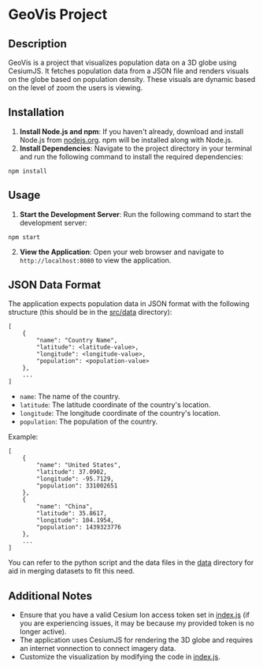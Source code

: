 # GeoVis Project

## Description
GeoVis is a project that visualizes population data on a 3D globe using CesiumJS. It fetches population data from a JSON file and renders visuals on the globe based on population density. These visuals are dynamic based on the level of zoom the users is viewing.

## Installation
1. **Install Node.js and npm**: If you haven't already, download and install Node.js from [nodejs.org](https://nodejs.org/en). npm will be installed along with Node.js.
2. **Install Dependencies**: Navigate to the project directory in your terminal and run the following command to install the required dependencies:
```
npm install
```

## Usage
1. **Start the Development Server**: Run the following command to start the development server:
```
npm start
```
2. **View the Application**: Open your web browser and navigate to `http://localhost:8080` to view the application.

## JSON Data Format
The application expects population data in JSON format with the following structure (this should be in the [src/data](/src/data) directory):
```
[
    {
        "name": "Country Name",
        "latitude": <latitude-value>,
        "longitude": <longitude-value>,
        "population": <population-value>
    },
    ...
]
```
- `name`: The name of the country.
- `latitude`: The latitude coordinate of the country's location.
- `longitude`: The longitude coordinate of the country's location.
- `population`: The population of the country.

Example:
```
[
    {
        "name": "United States",
        "latitude": 37.0902,
        "longitude": -95.7129,
        "population": 331002651
    },
    {
        "name": "China",
        "latitude": 35.8617,
        "longitude": 104.1954,
        "population": 1439323776
    },
    ...
]
```

You can refer to the python script and the data files in the [data](/data) directory for aid in merging datasets to fit this need.

## Additional Notes
- Ensure that you have a valid Cesium Ion access token set in [index.js](/src/index.js) (if you are experiencing issues, it may be because my provided token is no longer active).
- The application uses CesiumJS for rendering the 3D globe and requires an internet vonnection to connect imagery data.
- Customize the visualization by modifying the code in [index.js](/src/index.js).
